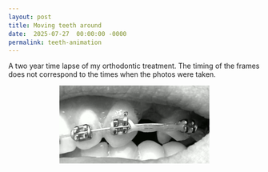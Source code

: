 ```yaml
---
layout: post
title: Moving teeth around
date:  2025-07-27  00:00:00 -0000
permalink: teeth-animation
---
```


A two year time lapse of my orthodontic treatment. The timing of the frames does not correspond to the times when the photos were taken.

<div style="text-align: center;">
  <img src="/assets/teeth/zeby.gif" width="300em" alt="Teeth animation" />
</div>

